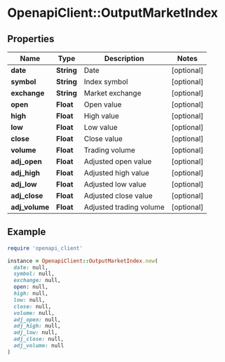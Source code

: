 # OpenapiClient::OutputMarketIndex

## Properties

| Name | Type | Description | Notes |
| ---- | ---- | ----------- | ----- |
| **date** | **String** | Date | [optional] |
| **symbol** | **String** | Index symbol | [optional] |
| **exchange** | **String** | Market exchange | [optional] |
| **open** | **Float** | Open value | [optional] |
| **high** | **Float** | High value | [optional] |
| **low** | **Float** | Low value | [optional] |
| **close** | **Float** | Close value | [optional] |
| **volume** | **Float** | Trading volume | [optional] |
| **adj_open** | **Float** | Adjusted open value | [optional] |
| **adj_high** | **Float** | Adjusted high value | [optional] |
| **adj_low** | **Float** | Adjusted low value | [optional] |
| **adj_close** | **Float** | Adjusted close value | [optional] |
| **adj_volume** | **Float** | Adjusted trading volume | [optional] |

## Example

```ruby
require 'openapi_client'

instance = OpenapiClient::OutputMarketIndex.new(
  date: null,
  symbol: null,
  exchange: null,
  open: null,
  high: null,
  low: null,
  close: null,
  volume: null,
  adj_open: null,
  adj_high: null,
  adj_low: null,
  adj_close: null,
  adj_volume: null
)
```

